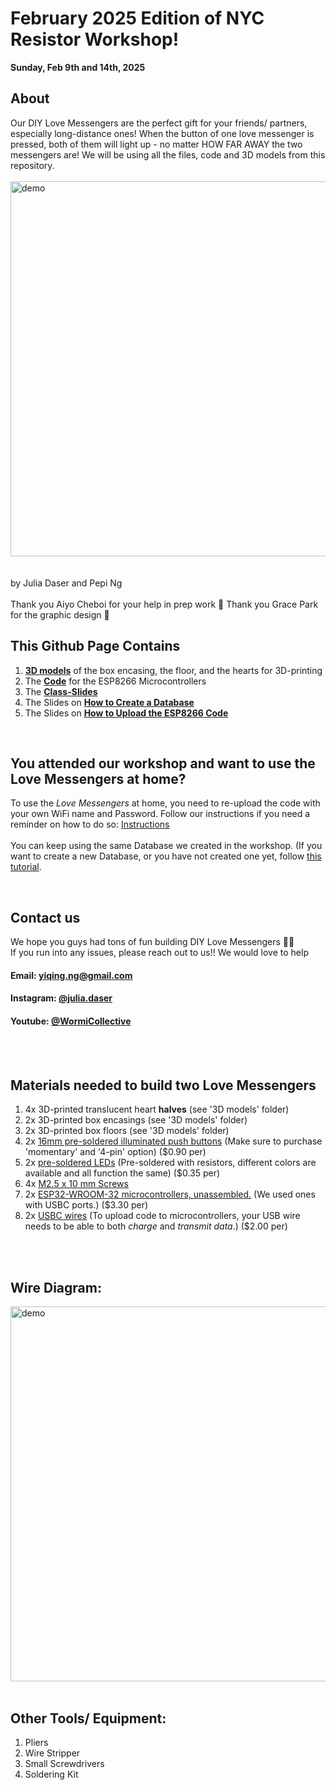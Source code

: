 # February 2025 Edition of NYC Resistor Workshop!
**Sunday, Feb 9th and 14th, 2025** 
## About 
Our DIY Love Messengers are the perfect gift for your friends/ partners, especially long-distance ones! When the button of one love messenger is pressed, both of them will light up - no matter HOW FAR AWAY the two messengers are! We will be using all the files, code and 3D models from this repository.
<br>
<br>
<img src="Media/LoveMessengers.gif" alt="demo" width="600"/>
<br>
<br>
<br>
by Julia Daser and Pepi Ng
<br>
<br>
Thank you Aiyo Cheboi for your help in prep work 💖
Thank you Grace Park for the graphic design 💖
<br>



## This Github Page Contains
1. [**3D models**](./3D%20Models) of the box encasing, the floor, and the hearts for 3D-printing
2. The [**Code**](./code.ino) for the ESP8266 Microcontrollers
3. The [**Class-Slides**](https://docs.google.com/presentation/d/1ocXh6diw_edAS3Q-rFSFNbqER26dfUnC6ZojbTQyBRY/edit?usp=sharing)
4. The Slides on [**How to Create a Database**](https://docs.google.com/presentation/d/19Xh5I5hXMwRNAT6mXwnOo7upIBXxUXw2HIQn1awf7jE/edit?usp=sharing)
5. The Slides on [**How to Upload the ESP8266 Code**](https://docs.google.com/presentation/d/1gHVXxIc9Vdh47K_fa2g4CjRUR9ceTofEAE9G6XgcR_w/edit?usp=sharing)

<br>

## You attended our  workshop and want to use the Love Messengers at home?
To use the *Love Messengers* at home, you need to re-upload the code with your own WiFi name and Password. 
Follow our instructions if you need a reminder on how to do so: [Instructions](https://docs.google.com/presentation/d/1gHVXxIc9Vdh47K_fa2g4CjRUR9ceTofEAE9G6XgcR_w/edit?usp=sharing)
<br>
<br>
You can keep using the same Database we created in the workshop. (If you want to create a new Database, or you have not created one yet, follow [this tutorial](https://docs.google.com/presentation/d/19Xh5I5hXMwRNAT6mXwnOo7upIBXxUXw2HIQn1awf7jE/edit?usp=sharing).

<br>

## Contact us
We hope you guys had tons of fun building  DIY Love Messengers 💙🧡  <br>
If you run into any issues, please reach out to us!! We would love to help
<br>
#### Email:  yiqing.ng@gmail.com
#### Instagram: [@julia.daser](https://www.instagram.com/julia.daser/)
#### Youtube: [@WormiCollective](https://www.youtube.com/@WormiCollective)

<br>
<br>

## Materials needed to build two Love Messengers
1. 4x 3D-printed translucent heart **halves** (see '3D models' folder)
2. 2x 3D-printed box encasings (see '3D models' folder)
3. 2x 3D-printed box floors (see '3D models' folder)
4. 2x [16mm pre-soldered illuminated push buttons](https://www.aliexpress.us/item/3256807351535133.html?spm=a2g0o.productlist.main.1.13e3dwapdwapWZ&algo_pvid=28c7de6e-6987-4dd0-89d9-ce90df18d17b&algo_exp_id=28c7de6e-6987-4dd0-89d9-ce90df18d17b-0&pdp_npi=4%40dis%21USD%210.90%210.90%21%21%210.90%210.90%21%40212e532617364751561131231e6170%2112000041204618280%21sea%21US%216005403218%21X&curPageLogUid=uw0WbmUFIhEi&utparam-url=scene%3Asearch%7Cquery_from%3A) (Make sure to purchase 'momentary' and '4-pin' option) ($0.90 per)
5. 2x [pre-soldered LEDs](https://www.amazon.com/Assorted-Transparent-Warm-White-Emitting-Assortment/dp/B08G4VKN1W/ref=pd_lpo_d_sccl_3/140-4372576-9242925?pd_rd_w=2Q003&content-id=amzn1.sym.4c8c52db-06f8-4e42-8e56-912796f2ea6c&pf_rd_p=4c8c52db-06f8-4e42-8e56-912796f2ea6c&pf_rd_r=Y6T4G8EHERS44HJHPMPS&pd_rd_wg=BDLNO&pd_rd_r=334fb2ee-2563-41d5-81b0-6a5eee7d38ce&pd_rd_i=B08G4X23BR&th=1) (Pre-soldered with resistors, different colors are available and all function the same) ($0.35 per)
6. 4x [M2.5 x 10 mm Screws](https://www.amazon.com/uxcell-100pcs-Stainless-Phillips-Tapping/dp/B01KXTUCM8/ref=sr_1_1_sspa?crid=1A0H7ME44I8XG&dib=eyJ2IjoiMSJ9.1EDcmIzZvaAscU3Q-1ZO17pntsZAfotkye6Xwgxa5MQWk30NrBFC_MF6IROeWOjLtfmwox328E3DkG8CdnVfezLs6Xb8RNRxMYqVslyaOu7hm3xB4WrDxBira7h0NvUAXxpph7wWM13UlfpV83F09FYsV4QALO0P2KET0VfsBjRP6IfLUAXQQszT4pUiwVfxoMEFR5iH1uEIA9eKS5eNCjoAmmfHzkeT9CZx5lyap4k.YbI_gbR8JlB_4itWpd1EIFg7ybsKn-BVILFg5GIqTQk&dib_tag=se&keywords=m2%2Bx%2B8mm%2Bscrews&qid=1716141059&sprefix=M2%2Bx%2B8mm%2B%2Caps%2C109&sr=8-1-spons&sp_csd=d2lkZ2V0TmFtZT1zcF9hdGY&th=1)
7. 2x [ESP32-WROOM-32 microcontrollers, unassembled.](https://www.amazon.com/dp/B0BHW1CNCM?smid=A2Z10KY0342329&ref_=chk_typ_imgToDp&th=1) (We used ones with USBC ports.) ($3.30 per)
8. 2x [USBC wires](https://www.amazon.com/dp/B0CFQ5T5F6?ref=ppx_yo2ov_dt_b_fed_asin_title&th=1) (To upload code to microcontrollers, your USB wire needs to be able to both *charge* and *transmit data*.) ($2.00 per)

<br>   
<br>

## Wire Diagram: 
<img src="Media/Wirediagram.png" alt="demo" width="600"/>

<br>   
<br>

## Other Tools/ Equipment: 
1. Pliers
2. Wire Stripper
3. Small Screwdrivers
4. Soldering Kit

<br>
<br>

